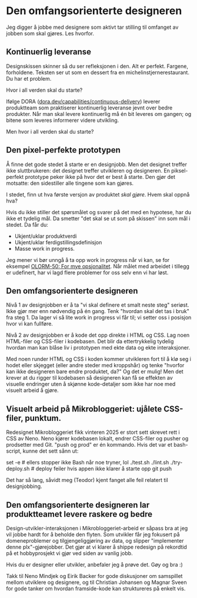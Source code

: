 # Den omfangsorienterte designeren

Jeg digger å jobbe med designere som aktivt tar stilling til omfanget av jobben som skal gjøres. Les hvorfor.

## Kontinuerlig leveranse

Designskissen skinner så du ser refleksjonen i den. Alt er perfekt. Fargene, forholdene. Teksten ser ut som en dessert fra en michelinstjernerestaurant. Du har et problem.

Hvor i all verden skal du starte?

Ifølge DORA ([dora.dev/capabilities/continuous-delivery]) leverer produktteam
som praktiserer kontinuerlig leveranse jevnt over bedre produkter. Når man skal
levere kontinuerlig må én bit leveres om gangen; og bitene som leveres
informerer videre utvikling.

[dora.dev/capabilities/continuous-delivery]: https://dora.dev/capabilities/continuous-delivery/

Men hvor i all verden skal du starte?

## Den pixel-perfekte prototypen

Å finne det gode stedet å starte er en designjobb.
Men det designet treffer ikke sluttbrukeren: det designet treffer utvikleren og designeren.
En piksel-perfekt prototype peker ikke på hvor det er best å starte.
Den gjør det motsatte: den sidestiller alle tingene som kan gjøres.

I stedet, finn ut hva første versjon av produktet _skal gjøre_.
Hvem skal oppnå hva?

Hvis du ikke stiller det spørsmålet og svarer på det med en hypotese, har du ikke et tydelig mål.
Da smetter "det skal se ut som på skissen" inn som mål i stedet.
Da får du:

- Ukjent/uklar produktverdi
- Ukjent/uklar ferdigstillingsdefinisjon
- Masse work in progress.

Jeg mener vi bør unngå å ta opp work in progress når vi kan, se for eksempel [OLORM-50: For mye opsjonalitet].
Når målet med arbeidet i tillegg er udefinert, har vi lagd flere problemer for oss selv enn vi har løst.

[OLORM-50: For mye opsjonalitet]: /#olorm-50

## Den omfangsorienterte designeren

Nivå 1 av designjobben er å ta "vi skal definere et smalt neste steg" seriøst. Ikke gjør mer enn nødvendig på én gang. Tenk "hvordan skal det tas i bruk" fra steg 1. Da lager vi så lite work in progress vi får til; vi setter oss i posisjon hvor vi kan fullføre.

Nivå 2 av designjobben er å kode det opp direkte i HTML og CSS. Lag noen HTML-filer og CSS-filer i kodebasen. Det blir da ettertrykkelig tydelig hvordan man kan blåse liv i prototypen med ekte data og ekte interaksjoner.

Med noen runder HTML og CSS i koden kommer utvikleren fort til å klø seg i hodet eller skjegget (eller andre steder med kroppshår) og tenke "hvorfor kan ikke designeren bare endre produktet, da?" Og det er mulig! Men det krever at du rigger til kodebasen så designeren kan få se effekten av visuelle endringer uten å skjønne kode-detaljer som ikke har noe med visuelt arbeid å gjøre.

## Visuelt arbeid på Mikrobloggeriet: ujålete CSS-filer, punktum.

Redesignet Mikrobloggeriet fikk vinteren 2025 er stort sett skrevet rett i CSS av Neno. Neno kjører kodebasen lokalt, endrer CSS-filer og pusher og prodsetter med Git. "push og prod" er én kommando. Hvis det var et bash-script, kunne det sett sånn ut:

set -e # ellers stopper ikke Bash når noe tryner, lol ./test.sh ./lint.sh ./try-deploy.sh # deploy feiler hvis appen ikke klarer å starte opp git push

Det har så lang, såvidt meg (Teodor) kjent fanget alle feil relatert til designjobbing.

## Den omfangsorienterte designeren lar produktteamet levere raskere og bedre

Design-utvikler-interaksjonen i Mikrobloggeriet-arbeid er såpass bra at jeg vil jobbe hardt for å beholde den flyten. Som utvikler får jeg fokusert på domeneproblemer og tilgjengeliggjøring av data, og slipper "implementer denne plx"-gjørejobber. Det gjør at vi klarer å shippe redesign på rekordtid på et hobbyprosjekt vi gjør ved siden av vanlig jobb.

Hvis du er designer eller utvikler, anbefaler jeg å prøve det. Gøy og bra :)

Takk til Neno Mindjek og Eirik Backer for gode diskusjoner om samspillet mellom utviklere og designere, og til Christian Johansen og Magnar Sveen for gode tanker om hvordan framside-kode kan struktureres på enkelt vis.
